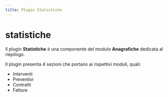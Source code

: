 ```yaml
---
title: Plugin Statistiche
---
```


# statistiche

Il plugin **Statistiche** è una componente del modulo **Anagrafiche** dedicata al riepilogo.

Il plugin presenta 4 sezioni che portano ai rispettivi moduli, quali:

* Interventi
* Preventivi
* Contratti
* Fatture

